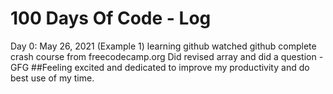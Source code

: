 # 100 Days Of Code - Log

Day 0: May 26, 2021 (Example 1)
learning github
watched github complete crash course from freecodecamp.org
Did revised array and did a question - GFG
##Feeling excited and dedicated to improve my productivity and do best use of my time.
